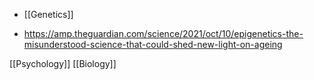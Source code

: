 - [[Genetics]]

- https://amp.theguardian.com/science/2021/oct/10/epigenetics-the-misunderstood-science-that-could-shed-new-light-on-ageing

[[Psychology]] [[Biology]]
